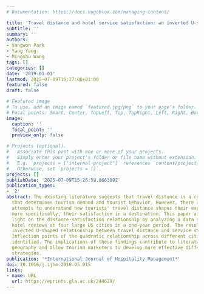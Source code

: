 ```yaml
---
# Documentation: https://docs.hugoblox.com/managing-content/

title: 'Travel distance and hotel service satisfaction: an inverted U-shaped relationship'
subtitle: ''
summary: ''
authors:
- Sangwon Park
- Yang Yang
- Mingshu Wang
tags: []
categories: []
date: '2019-01-01'
lastmod: 2025-07-09T16:27:00+01:00
featured: false
draft: false

# Featured image
# To use, add an image named `featured.jpg/png` to your page's folder.
# Focal points: Smart, Center, TopLeft, Top, TopRight, Left, Right, BottomLeft, Bottom, BottomRight.
image:
  caption: ''
  focal_point: ''
  preview_only: false

# Projects (optional).
#   Associate this post with one or more of your projects.
#   Simply enter your project's folder or file name without extension.
#   E.g. `projects = ["internal-project"]` references `content/project/deep-learning/index.md`.
#   Otherwise, set `projects = []`.
projects: []
publishDate: '2025-07-09T15:26:59.866309Z'
publication_types:
- '2'
abstract: The existing literature suggests that travel distance is a crucial factor
  that determines tourism demand and tourist behavior. However, there are limited
  attempts to understand how tourists' travel distance shapes their experiences, and
  more specifically, their satisfaction in a destination. This paper aims to shed
  light on the distance-satisfaction relationship by analyzing a data set of online
  hotel reviews at four large US cities in a one-year period. The results show an
  inverted U-shaped relationship between travel distance and service satisfaction.
  Inflection points of the quadratic relationship across different cities are also
  identified. The implications of these findings contribute to literature on tourism
  geography and allow tourism marketers to develop more effective differential marketing
  strategies.
publication: '*International Journal of Hospitality Management*'
doi: 10.1016/j.ijhm.2018.05.015
links:
- name: URL
  url: https://eprints.gla.ac.uk/244629/
---
```

